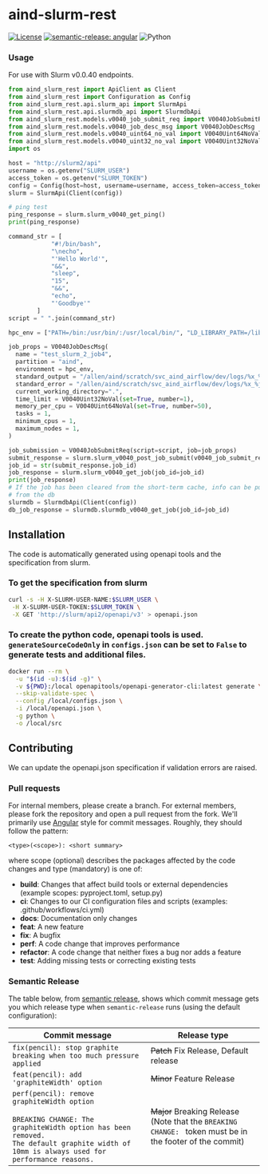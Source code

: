 # aind-slurm-rest

[![License](https://img.shields.io/badge/license-MIT-brightgreen)](LICENSE)
[![semantic-release: angular](https://img.shields.io/badge/semantic--release-angular-e10079?logo=semantic-release)](https://github.com/semantic-release/semantic-release)
![Python](https://img.shields.io/badge/python->=3.7-blue?logo=python)

### Usage

For use with Slurm v0.0.40 endpoints.

```python
from aind_slurm_rest import ApiClient as Client
from aind_slurm_rest import Configuration as Config
from aind_slurm_rest.api.slurm_api import SlurmApi
from aind_slurm_rest.api.slurmdb_api import SlurmdbApi
from aind_slurm_rest.models.v0040_job_submit_req import V0040JobSubmitReq
from aind_slurm_rest.models.v0040_job_desc_msg import V0040JobDescMsg
from aind_slurm_rest.models.v0040_uint64_no_val import V0040Uint64NoVal
from aind_slurm_rest.models.v0040_uint32_no_val import V0040Uint32NoVal
import os

host = "http://slurm2/api"
username = os.getenv("SLURM_USER")
access_token = os.getenv("SLURM_TOKEN")
config = Config(host=host, username=username, access_token=access_token)
slurm = SlurmApi(Client(config))

# ping test
ping_response = slurm.slurm_v0040_get_ping()
print(ping_response)

command_str = [
            "#!/bin/bash",
            "\necho",
            "'Hello World'",
            "&&",
            "sleep",
            "15",
            "&&",
            "echo",
            "'Goodbye'"
        ]
script = " ".join(command_str)

hpc_env = ["PATH=/bin:/usr/bin/:/usr/local/bin/", "LD_LIBRARY_PATH=/lib/:/lib64/:/usr/local/lib"]

job_props = V0040JobDescMsg(
  name = "test_slurm_2_job4",
  partition = "aind",
  environment = hpc_env,
  standard_output = "/allen/aind/scratch/svc_aind_airflow/dev/logs/%x_%j.out",
  standard_error = "/allen/aind/scratch/svc_aind_airflow/dev/logs/%x_%j_error.out",
  current_working_directory=".",
  time_limit = V0040Uint32NoVal(set=True, number=1),
  memory_per_cpu = V0040Uint64NoVal(set=True, number=50),
  tasks = 1,
  minimum_cpus = 1,
  maximum_nodes = 1,
)

job_submission = V0040JobSubmitReq(script=script, job=job_props)
submit_response = slurm.slurm_v0040_post_job_submit(v0040_job_submit_req=job_submission)
job_id = str(submit_response.job_id)
job_response = slurm.slurm_v0040_get_job(job_id=job_id)
print(job_response)
# If the job has been cleared from the short-term cache, info can be pulled
# from the db
slurmdb = SlurmdbApi(Client(config))
db_job_response = slurmdb.slurmdb_v0040_get_job(job_id=job_id)

```

## Installation
The code is automatically generated using openapi tools and the specification from slurm.

### To get the specification from slurm
```bash
curl -s -H X-SLURM-USER-NAME:$SLURM_USER \
 -H X-SLURM-USER-TOKEN:$SLURM_TOKEN \
 -X GET 'http://slurm/api2/openapi/v3' > openapi.json
```

### To create the python code, openapi tools is used. `generateSourceCodeOnly` in `configs.json` can be set to `False` to generate tests and additional files.
```bash
docker run --rm \
  -u "$(id -u):$(id -g)" \
  -v ${PWD}:/local openapitools/openapi-generator-cli:latest generate \
  --skip-validate-spec \
  --config /local/configs.json \
  -i /local/openapi.json \
  -g python \
  -o /local/src
```

## Contributing
We can update the openapi.json specification if validation errors are raised.

### Pull requests

For internal members, please create a branch. For external members, please fork the repository and open a pull request from the fork. We'll primarily use [Angular](https://github.com/angular/angular/blob/main/CONTRIBUTING.md#commit) style for commit messages. Roughly, they should follow the pattern:
```text
<type>(<scope>): <short summary>
```

where scope (optional) describes the packages affected by the code changes and type (mandatory) is one of:

- **build**: Changes that affect build tools or external dependencies (example scopes: pyproject.toml, setup.py)
- **ci**: Changes to our CI configuration files and scripts (examples: .github/workflows/ci.yml)
- **docs**: Documentation only changes
- **feat**: A new feature
- **fix**: A bugfix
- **perf**: A code change that improves performance
- **refactor**: A code change that neither fixes a bug nor adds a feature
- **test**: Adding missing tests or correcting existing tests

### Semantic Release

The table below, from [semantic release](https://github.com/semantic-release/semantic-release), shows which commit message gets you which release type when `semantic-release` runs (using the default configuration):

| Commit message                                                                                                                                                                                   | Release type                                                                                                    |
| ------------------------------------------------------------------------------------------------------------------------------------------------------------------------------------------------ | --------------------------------------------------------------------------------------------------------------- |
| `fix(pencil): stop graphite breaking when too much pressure applied`                                                                                                                             | ~~Patch~~ Fix Release, Default release                                                                          |
| `feat(pencil): add 'graphiteWidth' option`                                                                                                                                                       | ~~Minor~~ Feature Release                                                                                       |
| `perf(pencil): remove graphiteWidth option`<br><br>`BREAKING CHANGE: The graphiteWidth option has been removed.`<br>`The default graphite width of 10mm is always used for performance reasons.` | ~~Major~~ Breaking Release <br /> (Note that the `BREAKING CHANGE: ` token must be in the footer of the commit) |
